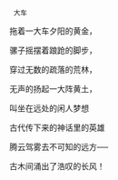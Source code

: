      大车 

   拖着一大车夕阳的黄金， 

   骡子摇摆着踉跄的脚步， 

   穿过无数的疏落的荒林， 

   无声的扬起一大阵黄土， 

   叫坐在远处的闲人梦想 

   古代传下来的神话里的英雄 

   腾云驾雾去不可知的远方── 

   古木间涌出了浩叹的长风！ 

